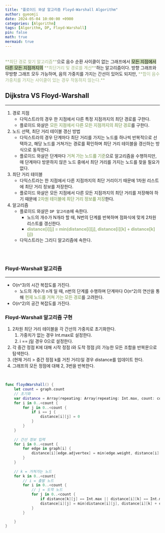 ```yaml
---
title: "플로이드 와샬 알고리즘 Floyd-Warshall Algorithm"
author: gyeomji
date: 2024-05-04 10:00:00 +0900
categories: [Algorithm]
tags: [Algorithm, DP, Floyd-Warshall]
pin: false
math: true
mermaid: true
---
```


<br/> 
<span style="color:#9fb584">**최단 경로 찾기 알고리즘**</span>으로 음수 순환 사이클이 없는 그래프에서 <span style='background-color:#c8d8b4'>모든 지점에서 다른 모든 지점까지의</span> <span style="color:#9fb584">**최단거리 및 경로를 계산**</span>하는 알고리즘이다. 방향 그래프와 무방향 그래프 모두 가능하며, 음의 가중치를 가지는 간선이 있어도 되지만, <span style="color:#9fb584">**합이 음수 가중치를 가지는 사이클이 있는 경우 작동하지 않는다.**</span>

<br/> 


## Dijkstra VS Floyd-Warshall

---

1. 경로 지점
    - 다익스트라의 경우 한 지점에서 다른 특정 지점까지의 최단 경로를 구한다.
    - 플로이드 와샬은 <span style="color:#9fb584">**모든 지점에서 다른 모든 지점까지의 최단 경로**</span>를 구한다. 
2. 노드 선택, 최단 거리 테이블 갱신 방법
    - 다익스트라의 경우 단계마다 최단 거리를 가지는 노드를 하나씩 반복적으로 선택하고, 해당 노드를 거쳐가는 경로를 확인하며 최단 거리 테이블을 갱신하는 방식으로 동작한다.
   - 플로이드 와샬은 단계마다 <span style="color:#9fb584">**거쳐 가는 노드를 기준**</span>으로 알고리즘을 수행하지만, 매 단계마다 방문하지 않은 노드 중에서 최단 거리를 가지는 노드를 찾을 필요가 없다.
3. 최단 거리 테이블
   - 다익스트라는 한 지점에서 다른 지점까지의 최단 거리이기 때문에 1차원 리스트에 최단 거리 정보를 저장한다.
   - 플로이드 와샬은 모든 지점에서 다른 모든 지점까지의 최단 거리를 저장해야 하기 때문에 <span style="color:#9fb584">**2차원 테이블에 최단 거리 정보를 저장**</span>한다.
4. 알고리즘
   - 플로이드 와샬은 `DP 알고리즘`에 속한다.
     - 노드의 개수가 N개라 할 때, N번의 단계를 반복하며 점화식에 맞게 2차원 리스트를 갱신한다.
     - <span style="color:#9fb584">**distance[i][j] = min(distance[i][j], distance[i][k] + distance[k][j])**</span>
   - 다익스트라는 그리디 알고리즘에 속한다.

<br/>
<br/>


### Floyd-Warshall 알고리즘

---

- O(n^3)의 시간 복잡도를 가진다.
  - 노드의 개수가 n개 일 때, n번의 단계를 수행하며 단계마다 O(n^2)의 연산을 통해 <span style="color:#9fb584">**현재 노드를 거쳐 가는 모든 경로**</span>를 고려한다.
- O(n^2)의 공간 복잡도를 가진다.


### Floyd-Warshall 알고리즘 구현

1. 2차원 최단 거리 테이블을 각 간선의 가중치로 초기화한다. 
   1. 가중치가 없는 경우 Int.max로 설정한다.
   2. i == j일 경우 0으로 설정한다.
2. 각 중간 정점 K에 대해 시작 정점 i와 도착 정점 j의 가능한 모든 조합을 반복문으로 탐색한다.
3. (현재 거리 > 중간 정점 k를 거친 거리)일 경우 distance를 업데이트 한다.
4. 그래프의 모든 정점에 대해 2, 3번을 반복한다.


<br/>

``` swift 
func floydWarshall() {
    let count = graph.count
    // 초기화
    var distance = Array(repeating: Array(repeating: Int.max, count: count), count: count)
    for i in 0..<count {
        for j in 0..<count {
            if i == j {
                distance[i][j] = 0
            }
        }
    }
    
    // 간선 정보 입력
    for i in 0..<count {
        for edge in graph[i] {
            distance[i][edge.adjvertex] = min(edge.weight, distance[i][edge.adjvertex])
        }
    }
    
    // k = 거쳐가는 노드
    for k in 0..<count{
        // i = 출발 노드
        for i in 0..<count {
            // j = 도착 노드
            for j in 0..<count {
                if distance[k][j] == Int.max || distance[i][k] == Int.max { continue }
                distance[i][j] = min(distance[i][j], distance[i][k] + distance[k][j])
            }
        }

    }
}

```

<br />

[^footnote]: The footnote source
[^fn-nth-2]: The 2nd footnote source
